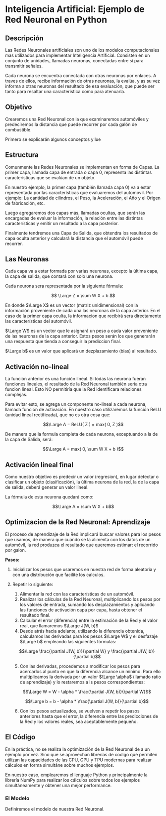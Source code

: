 # Inteligencia Artificial: Ejemplo de Red Neuronal en Python

## Descripción
Las Redes Neuronales artificiales son uno de los modelos computacionales mas utilizados para implementar Inteligencia Artificial. Consisten en un conjunto de unidades, llamadas neuronas, conectadas entre sí para transmitir señales.

Cada neurona se encuentra conectada con otras neuronas por enlaces. A traves de ellos, recibe información de otras neuronas, la evalúa, y as su vez informa a otras neuronas del resultado de esa evaluación, que puede ser tanto para resaltar una caracteristica como para atenuarla.

## Objetivo
Crearemos una Red Neuronal con la que examinaremos automóviles y predeciremos la distancia que puede recorrer por cada galón de combustible.

Primero se explicarán algunos conceptos y lue

## Estructura
Comunmente las Redes Neuronales se implementan en forma de Capas. La primer capa, llamada capa de entrada o capa 0, representa las distintas caracteristicas que se evalúan de un objeto.

En nuestro ejemplo, la primer capa (también llamada capa 0) va a estar representada por las características que evaluaremos del automovil. Por ejemplo: La cantidad de cilindros, el Peso, la Aceleración, el Año y el Origen de fabricación, etc.

Luego agregaremos dos capas más, llamadas ocultas, que serán las encargadas de evaluar la información, la relación entre las distintas características y emitir un resultado a la capa posterior.

Finalmente tendremos una Capa de Salida, que obtendra los resultados de capa oculta anterior y calculará la distancia que el automóvil puede recorrer.

## Las Neuronas
Cada capa va a estar formada por varias neuronas, excepto la última capa, la capa de salida, que contará con solo una neurona.

Cada neurona sera representada por la siguiente fórmula:

$$
\Large
Z = \sum W X + b
$$

En donde $\Large X$ es un vector (matriz unidimensional) con la información proveniente de cada una las neuronas de la capa anterior. En el caso de la primer capa oculta, la informacion que recibirá sera directamente las características del automóvil.

$\Large W$ es un vector que le asignará un peso a cada valor proveniente de las neuronas de la capa anterior. Estos pesos serán los que generarán una respuesta que tienda a conseguir la prediccion final.

$\Large b$ es un valor que aplicará un dezplazamiento (bias) al resultado.

## Activación no-lineal
La función anterior es una función lineal. Si todas las neurona fueran funciones lineales, el resultado de la Red Neuronal también sería otra funcion lineal. Esto NO permitiría que la Red identificara relaciones complejas.

Para evitar esto, se agrega un componente no-lineal a cada neurona, llamada función de activación. En nuestro caso utilizaremos la función ReLU (unidad lineal rectificada), que no es otra cosa que:

$$\Large A = ReLU( Z ) = max( 0, Z )$$

De manera que la formula completa de cada neurona, exceptuando a la de la capa de Salida, será:

$$\Large A = max( 0, \sum W X + b )$$

## Activación lineal final
Como nuestro objetivo es predecir un valor (regresion), en lugar detectar o clasificar un objeto (clasificación), la última neurona de la red, la de la capa de salida, deberá generar un valor lineal.

La fórmula de esta neurona quedará como:

$$\Large A = \sum W X + b$$

## Optimizacion de la Red Neuronal: Aprendizaje

El proceso de aprendizaje de la Red implicará buscar valores para los pesos que usamos, de manera que cuando se la alimenta con los datos de un automóvil, la red produzca el resultado que queremos estimar: el recorrido por galon.

**Pasos:**

1. Inicializar los pesos que usaremos en nuestra red de forma aleatoria y con una distribución que facilite los calculos.
2. Repetir lo siguiente:
    1. Alimentar la red con las características de un automóvil.
    2. Realizar los cálculos de la Red Neuronal, multiplicando los pesos por los valores de entrada, sumando los desplazamientos y aplicando las funciones de activación capa por capa, hasta obtener el resultado final.
    3. Calcular el error (diferencia) entre la estimación de la Red y el valor real, que llamaremos $\Large J(W, b)$
    4. Desde atrás hacia adelante, utilizando la diferencia obtenida, calculamos las derivadas para los pesos $\Large W$ y el desfazaje $\Large b$ empleando las siguientes fórmulas:

    $$\Large \frac{\partial J(W, b)}{\partial W}  y  \frac{\partial J(W, b)}{\partial b}$$

    5. Con las derivadas, procedemos a modificar los pesos para acercarlos al punto en que la diferencia alcance un mínimo. Para ello multiplicamos la derivada por un valor $\Large \alpha$ (llamado ratio de aprendizaje) y lo restaremos a ls pesos correspondientes:

    $$\Large W = W - \alpha * \frac{\partial J(W, b)}{\partial W}$$

    $$\Large b = b - \alpha * \frac{\partial J(W, b)}{\partial b}$$

    6. Con los pesos actualizados, se vuelven a repetir los pasos anteriores hasta que el error, la diferencia entre las predicciones de la Red y los valores reales, sea aceptablemente pequeño.


## El Código

En la práctica, no se realiza la optimización de la Red Neuronal de a un ejemplo por vez. Sino que se aprovechan librerías de codigo que permiten utilizan las capacidades de las CPU, GPU y TPU modernas para realizar cálculos en forma simultáne sobre muchos ejemplos. 

En nuestro caso, emplearemos el lenguaje Python y principalmente la librería NumPy para realizar los cálculos sobre todos los ejemplos simultáneamente y obtener una mejor performance.

### El Modelo

Definiremos el modelo de nuestra Red Neuronal.




    






